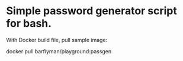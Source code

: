 # Simple password generator script for bash.

With Docker build file, pull sample image:

docker pull barflyman/playground:passgen
